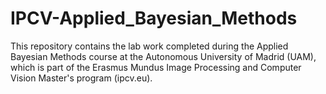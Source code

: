# IPCV-Applied_Bayesian_Methods
This repository contains the lab work completed during the Applied Bayesian Methods course at the Autonomous University of Madrid (UAM), which is part of the Erasmus Mundus Image Processing and Computer Vision Master's program (ipcv.eu).
